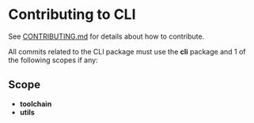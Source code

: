 # Contributing to CLI

See [CONTRIBUTING.md](../../CONTRIBUTING.md) for details about how to contribute.

All commits related to the CLI package must use the **cli** package and 1 of the following scopes if any:

## <a name="scope"></a> Scope

- **toolchain**
- **utils**
